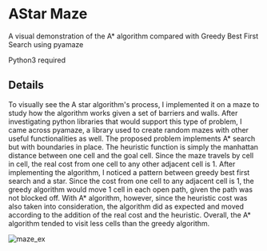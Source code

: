 # AStar Maze
A visual demonstration of the A* algorithm compared with Greedy Best First Search using pyamaze 

Python3 required 

## Details

To visually see the A star algorithm's process, I implemented it on a maze to study how the algorithm works given a set of barriers and walls. After investigating python libraries that would support this type of problem, I came across pyamaze, a library used to create random mazes with other useful functionalities as well. The proposed problem implements A* search but with boundaries in place. The heuristic function is simply the manhattan distance between one cell and the goal cell. Since the maze travels by cell in cell, the real cost from one cell to any other adjacent cell is 1. After implementing the algorithm, I noticed a pattern between greedy best first search and a star. Since the cost from one cell to any adjacent cell is 1, the greedy algorithm would move 1 cell in each open path, given the path was not blocked off. With A* algorithm, however, since the heuristic cost was also taken into consideration, the algorithm did as expected and moved according to the addition of the real cost and the heuristic. Overall, the A* algorithm tended to visit less cells than the greedy algorithm.

![maze_ex](https://user-images.githubusercontent.com/59170647/157768437-2e110b6f-d30b-4327-a93f-92ac4ea1506a.png)
